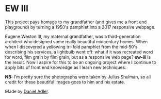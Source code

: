 # EW III

This project pays homage to my grandfather (and gives me a front end playground) by turning a 1950's pamphlet into a 2017 responsive webpage.

Eugene Weston III, my maternal grandfather, was a third-generation architect who designed some really beautiful midcentury homes. When when I discovered a yellowing tri-fold pamphlet from the mid-50's describing his services, a lightbulb went off&#58; what if it was recreated word for word, film grain by film grain, but as a responsive web page? **ew-iii** is the result. Now I aspire for this to be an ongoing project where I continue to apply bits of front end knowledge as I learn new techniques.

**NB:** I'm pretty sure the photographs were taken by Julius Shulman, so all credit for these beautiful images goes to him and his estate.

Made by [Daniel Adler](http://dadler.codes).
